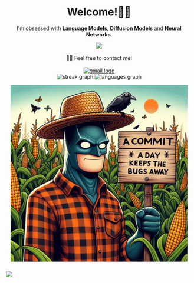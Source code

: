 
<h1 align="center">Welcome!👋🏻</h1>
<p align="center">
I'm obsessed with <b>Language Models</b>, <b>Diffusion Models</b> and <b>Neural Networks</b>.
</p>
<!--
<p align="center">
  <img src="photo_2024-05-30_10-53-20.jpg" width="auto" height="400"/>
</p>

<!--
<div align="center">
  <img src="https://cdn.jsdelivr.net/gh/devicons/devicon/icons/python/python-original.svg" height="30" alt="python logo" title="Python" />
  <img width="12" />
  <img src="https://cdn.jsdelivr.net/gh/devicons/devicon/icons/pandas/pandas-original.svg" height="30" alt="pandas logo" title="Pandas" />
  <img width="12" />
  <img src="https://cdn.jsdelivr.net/gh/devicons/devicon/icons/numpy/numpy-original.svg" height="30" alt="numpy logo" title="Numpy" />
  <img width="12" />
  <img src="./icons/scikit-learn-seeklogo.com.svg" height="30" alt="html5 logo" title="scikit-learn" />
  <img width="12" />
  <img src="https://cdn.jsdelivr.net/gh/devicons/devicon/icons/tensorflow/tensorflow-original.svg" height="30" alt="tensorflow logo" title="TensorFlow" />
  <img width="10" />
  <img src="https://cdn.jsdelivr.net/gh/devicons/devicon/icons/pytorch/pytorch-original.svg" height="30" alt="pytorch logo"  title="PyTorch" />
  <img width="10" />
  <img src="https://cdn.jsdelivr.net/gh/devicons/devicon/icons/jupyter/jupyter-original.svg" height="30" alt="jupyter logo"  />
  <img width="10" />
  <img src="https://cdn.jsdelivr.net/gh/devicons/devicon/icons/javascript/javascript-original.svg" height="30" alt="javascript logo" title="JavaScript" />
  <img width="12" />
  <img src="https://cdn.jsdelivr.net/gh/devicons/devicon/icons/html5/html5-original.svg" height="30" alt="html5 logo" title="HTML" />
  <img width="12" />
  <img src="https://cdn.jsdelivr.net/gh/devicons/devicon/icons/css3/css3-original.svg" height="30" alt="css3 logo" title="CSS" />
  <img width="12" />
  <img src="https://raw.githubusercontent.com/devicons/devicon/master/icons/go/go-original.svg" alt="go" width="30" height="30" title="GO" />
  <img width="12" />
  <img src="https://cdn.jsdelivr.net/gh/devicons/devicon/icons/react/react-original.svg" height="30" alt="react logo" title="React" />
  <img width="10" />

  <img src="https://cdn.jsdelivr.net/gh/devicons/devicon/icons/matlab/matlab-original.svg" height="30" alt="matlab logo" title="MATLAB" />
  <img width="10" />
  <img src="https://cdn.jsdelivr.net/gh/devicons/devicon/icons/r/r-original.svg" height="30" alt="r logo" title="R" />
  <img width="10" /> 
  <img src="./icons/piano.png" height="30" alt="Piano" title="Piano"  />
  <img width="10" />
  <img src="./icons/basketball-ball.png" height="30" alt="Basketball" title="Basketball" />

</div>
-->

<p align="center">
  <a href="https://skillicons.dev">
    <img src="https://skillicons.dev/icons?i=py,tensorflow,pytorch,go,js,html,css,react,nextjs,c,docker,figma,latex" />
  </a>
</p>
<div align="center">
 🤙🏻 Feel free to contact me!
</div>
<br>
<div align="center">
<a href="mailto:sherviniranaghideh@gmail.com" target="_blank">
    <img src="https://img.shields.io/static/v1?message=Gmail&logo=gmail&label=&color=D14836&logoColor=white&labelColor=&style=for-the-badge" height="30" alt="gmail logo"  />
  </a>
</div>
<div align="center">
  <img src="https://streak-stats.demolab.com?user=dearshervin&locale=en&mode=daily&theme=dracula&hide_border=false&border_radius=5" height="130" alt="streak graph"  />
  <img src="https://github-readme-stats.vercel.app/api/top-langs?username=dearshervin&locale=en&hide_title=false&layout=compact&card_width=350&langs_count=5&theme=dracula&hide_border=false" height="130" alt="languages graph"  />
</div>

<p align="center">
<img src="_609011e3-7842-489b-902f-b486e258ee83.jpeg" width="auto" height="480"/>
</p>

###
[![](https://visitcount.itsvg.in/api?id=DearShervin&label=Profile%20Views&color=1&icon=6&pretty=true)](https://visitcount.itsvg.in)
###

